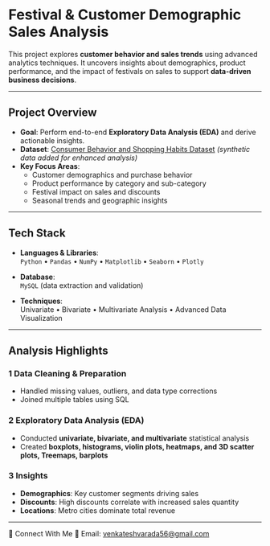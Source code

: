 #  Festival & Customer Demographic Sales Analysis  

This project explores **customer behavior and sales trends** using advanced analytics techniques. It uncovers insights about demographics, product performance, and the impact of festivals on sales to support **data-driven business decisions**.

---

## Project Overview

- **Goal**: Perform end-to-end **Exploratory Data Analysis (EDA)** and derive actionable insights.  
- **Dataset**: [Consumer Behavior and Shopping Habits Dataset](https://www.kaggle.com/datasets/zeesolver/consumer-behavior-and-shopping-habits-dataset) *(synthetic data added for enhanced analysis)*  
- **Key Focus Areas**:
  - Customer demographics and purchase behavior
  - Product performance by category and sub-category
  - Festival impact on sales and discounts
  - Seasonal trends and geographic insights

---

## Tech Stack

- **Languages & Libraries**:  
  `Python` • `Pandas` • `NumPy` • `Matplotlib` • `Seaborn` • `Plotly`  

- **Database**:  
  `MySQL` (data extraction and validation)

- **Techniques**:  
  Univariate • Bivariate • Multivariate Analysis • Advanced Data Visualization  

---

## Analysis Highlights

### 1️ Data Cleaning & Preparation
- Handled missing values, outliers, and data type corrections  
- Joined multiple tables using SQL  

### 2️ Exploratory Data Analysis (EDA)
- Conducted **univariate, bivariate, and multivariate** statistical analysis  
- Created **boxplots, histograms, violin plots, heatmaps, and 3D scatter plots, Treemaps, barplots**  

### 3️ Insights
- **Demographics**: Key customer segments driving sales  
- **Discounts**: High discounts correlate with increased sales quantity  
- **Locations**: Metro cities dominate total revenue  

---
🔗 Connect With Me
📧 Email: venkateshvarada56@gmail.com
